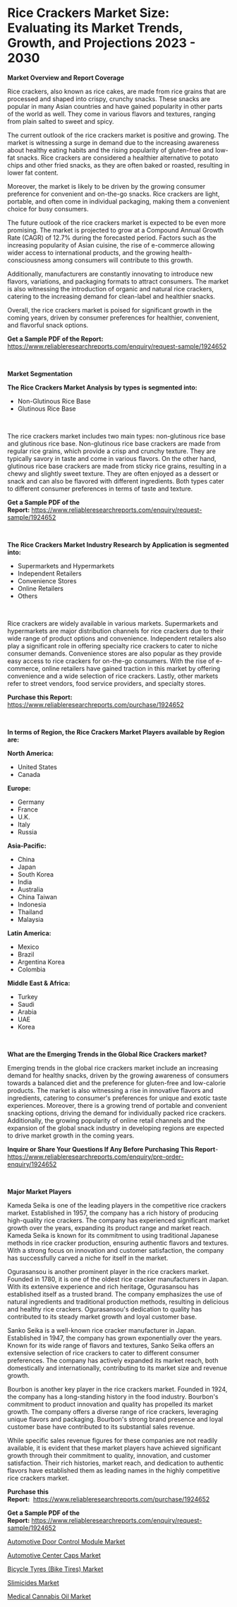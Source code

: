 <p><h1>Rice Crackers Market Size: Evaluating its Market Trends, Growth, and Projections 2023 - 2030</h1></p><p><strong>Market Overview and Report Coverage</strong></p>
<p><p>Rice crackers, also known as rice cakes, are made from rice grains that are processed and shaped into crispy, crunchy snacks. These snacks are popular in many Asian countries and have gained popularity in other parts of the world as well. They come in various flavors and textures, ranging from plain salted to sweet and spicy.</p><p>The current outlook of the rice crackers market is positive and growing. The market is witnessing a surge in demand due to the increasing awareness about healthy eating habits and the rising popularity of gluten-free and low-fat snacks. Rice crackers are considered a healthier alternative to potato chips and other fried snacks, as they are often baked or roasted, resulting in lower fat content.</p><p>Moreover, the market is likely to be driven by the growing consumer preference for convenient and on-the-go snacks. Rice crackers are light, portable, and often come in individual packaging, making them a convenient choice for busy consumers.</p><p>The future outlook of the rice crackers market is expected to be even more promising. The market is projected to grow at a Compound Annual Growth Rate (CAGR) of 12.7% during the forecasted period. Factors such as the increasing popularity of Asian cuisine, the rise of e-commerce allowing wider access to international products, and the growing health-consciousness among consumers will contribute to this growth.</p><p>Additionally, manufacturers are constantly innovating to introduce new flavors, variations, and packaging formats to attract consumers. The market is also witnessing the introduction of organic and natural rice crackers, catering to the increasing demand for clean-label and healthier snacks.</p><p>Overall, the rice crackers market is poised for significant growth in the coming years, driven by consumer preferences for healthier, convenient, and flavorful snack options.</p></p>
<p><strong>Get a Sample PDF of the Report:</strong> <a href="https://www.reliableresearchreports.com/enquiry/request-sample/1924652">https://www.reliableresearchreports.com/enquiry/request-sample/1924652</a></p>
<p>&nbsp;</p>
<p><strong>Market Segmentation</strong></p>
<p><strong>The Rice Crackers Market Analysis by types is segmented into:</strong></p>
<p><ul><li>Non-Glutinous Rice Base</li><li>Glutinous Rice Base</li></ul></p>
<p>&nbsp;</p>
<p><p>The rice crackers market includes two main types: non-glutinous rice base and glutinous rice base. Non-glutinous rice base crackers are made from regular rice grains, which provide a crisp and crunchy texture. They are typically savory in taste and come in various flavors. On the other hand, glutinous rice base crackers are made from sticky rice grains, resulting in a chewy and slightly sweet texture. They are often enjoyed as a dessert or snack and can also be flavored with different ingredients. Both types cater to different consumer preferences in terms of taste and texture.</p></p>
<p><strong>Get a Sample PDF of the Report:</strong>&nbsp;<a href="https://www.reliableresearchreports.com/enquiry/request-sample/1924652">https://www.reliableresearchreports.com/enquiry/request-sample/1924652</a></p>
<p>&nbsp;</p>
<p><strong>The Rice Crackers Market Industry Research by Application is segmented into:</strong></p>
<p><ul><li>Supermarkets and Hypermarkets</li><li>Independent Retailers</li><li>Convenience Stores</li><li>Online Retailers</li><li>Others</li></ul></p>
<p>&nbsp;</p>
<p><p>Rice crackers are widely available in various markets. Supermarkets and hypermarkets are major distribution channels for rice crackers due to their wide range of product options and convenience. Independent retailers also play a significant role in offering specialty rice crackers to cater to niche consumer demands. Convenience stores are also popular as they provide easy access to rice crackers for on-the-go consumers. With the rise of e-commerce, online retailers have gained traction in this market by offering convenience and a wide selection of rice crackers. Lastly, other markets refer to street vendors, food service providers, and specialty stores.</p></p>
<p><strong>Purchase this Report:</strong>&nbsp; <a href="https://www.reliableresearchreports.com/purchase/1924652">https://www.reliableresearchreports.com/purchase/1924652</a></p>
<p>&nbsp;</p>
<p><strong>In terms of Region, the Rice Crackers Market Players available by Region are:</strong></p>
<p>
    <p> <strong> North America: </strong>
        <ul>
            <li>United States</li>
            <li>Canada</li>
        </ul>
        </p> 
    <p> <strong> Europe: </strong>
        <ul>
            <li>Germany</li>
            <li>France</li>
            <li>U.K.</li>
            <li>Italy</li>
            <li>Russia</li>
        </ul>
        </p> 
    <p> <strong> Asia-Pacific: </strong>
        <ul>
            <li>China</li>
            <li>Japan</li>
            <li>South Korea</li>
            <li>India</li>
            <li>Australia</li>
            <li>China Taiwan</li>
            <li>Indonesia</li>
            <li>Thailand</li>
            <li>Malaysia</li>
        </ul>
        </p> 
    <p> <strong> Latin America: </strong>
        <ul>
            <li>Mexico</li>
            <li>Brazil</li>
            <li>Argentina Korea</li>
            <li>Colombia</li>
        </ul>
        </p> 
    <p> <strong> Middle East & Africa: </strong>
        <ul>
            <li>Turkey</li>
            <li>Saudi</li>
            <li>Arabia</li>
            <li>UAE</li>
            <li>Korea</li>
        </ul>
    </p>
    </p>
<p>&nbsp;</p>
<p><strong>What are the Emerging Trends in the Global Rice Crackers market?</strong></p>
<p><p>Emerging trends in the global rice crackers market include an increasing demand for healthy snacks, driven by the growing awareness of consumers towards a balanced diet and the preference for gluten-free and low-calorie products. The market is also witnessing a rise in innovative flavors and ingredients, catering to consumer's preferences for unique and exotic taste experiences. Moreover, there is a growing trend of portable and convenient snacking options, driving the demand for individually packed rice crackers. Additionally, the growing popularity of online retail channels and the expansion of the global snack industry in developing regions are expected to drive market growth in the coming years.</p></p>
<p><strong>Inquire or Share Your Questions If Any Before Purchasing This Report</strong>- <a href="https://www.reliableresearchreports.com/enquiry/pre-order-enquiry/1924652">https://www.reliableresearchreports.com/enquiry/pre-order-enquiry/1924652</a></p>
<p>&nbsp;</p>
<p><strong>Major Market Players</strong></p>
<p><p>Kameda Seika is one of the leading players in the competitive rice crackers market. Established in 1957, the company has a rich history of producing high-quality rice crackers. The company has experienced significant market growth over the years, expanding its product range and market reach. Kameda Seika is known for its commitment to using traditional Japanese methods in rice cracker production, ensuring authentic flavors and textures. With a strong focus on innovation and customer satisfaction, the company has successfully carved a niche for itself in the market.</p><p>Ogurasansou is another prominent player in the rice crackers market. Founded in 1780, it is one of the oldest rice cracker manufacturers in Japan. With its extensive experience and rich heritage, Ogurasansou has established itself as a trusted brand. The company emphasizes the use of natural ingredients and traditional production methods, resulting in delicious and healthy rice crackers. Ogurasansou's dedication to quality has contributed to its steady market growth and loyal customer base.</p><p>Sanko Seika is a well-known rice cracker manufacturer in Japan. Established in 1947, the company has grown exponentially over the years. Known for its wide range of flavors and textures, Sanko Seika offers an extensive selection of rice crackers to cater to different consumer preferences. The company has actively expanded its market reach, both domestically and internationally, contributing to its market size and revenue growth.</p><p>Bourbon is another key player in the rice crackers market. Founded in 1924, the company has a long-standing history in the food industry. Bourbon's commitment to product innovation and quality has propelled its market growth. The company offers a diverse range of rice crackers, leveraging unique flavors and packaging. Bourbon's strong brand presence and loyal customer base have contributed to its substantial sales revenue.</p><p>While specific sales revenue figures for these companies are not readily available, it is evident that these market players have achieved significant growth through their commitment to quality, innovation, and customer satisfaction. Their rich histories, market reach, and dedication to authentic flavors have established them as leading names in the highly competitive rice crackers market.</p></p>
<p><strong>Purchase this Report:</strong>&nbsp;&nbsp;<a href="https://www.reliableresearchreports.com/purchase/1924652">https://www.reliableresearchreports.com/purchase/1924652</a></p>
<p></p>
<p><strong>Get a Sample PDF of the Report:</strong>&nbsp;<a href="https://www.reliableresearchreports.com/enquiry/request-sample/1924652">https://www.reliableresearchreports.com/enquiry/request-sample/1924652</a></p>
<p><p><a href="https://medium.com/@wall.see.write/automotive-door-control-module-market-insights-into-market-cagr-market-trends-and-growth-54ceaeeaa1cf">Automotive Door Control Module Market</a></p><p><a href="https://medium.com/@draft.web.back/automotive-center-caps-market-insight-market-trends-growth-forecasted-from-2023-to-2030-3b4f566f29f3">Automotive Center Caps Market</a></p><p><a href="https://medium.com/@react.shoe.mask/bicycle-tyres-bike-tires-market-size-market-outlook-and-market-forecast-2023-to-2030-d213d9b2fd13">Bicycle Tyres (Bike Tires) Market</a></p><p><a href="https://github.com/grishafomin4852/Market-Research-Report-List-1/blob/main/slimicides-market.md">Slimicides Market</a></p><p><a href="https://github.com/abbypearson7765/Market-Research-Report-List-1/blob/main/medical-cannabis-oil-market.md">Medical Cannabis Oil Market</a></p></p>
